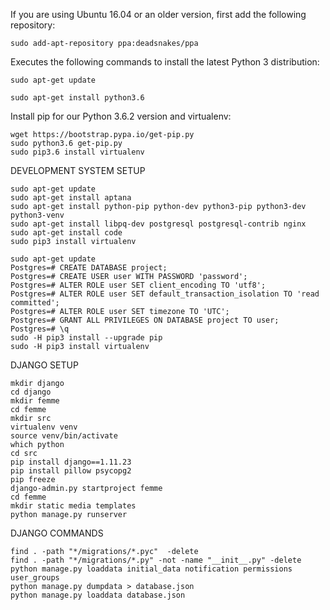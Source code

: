 If you are using Ubuntu 16.04 or an older version, first add the following repository:

```sudo add-apt-repository ppa:deadsnakes/ppa```

Executes the following commands to install the latest Python 3 distribution:

```
sudo apt-get update

sudo apt-get install python3.6
```
Install pip for our Python 3.6.2 version and virtualenv:

```
wget https://bootstrap.pypa.io/get-pip.py
sudo python3.6 get-pip.py
sudo pip3.6 install virtualenv
```

DEVELOPMENT SYSTEM SETUP
```
sudo apt-get update
sudo apt-get install aptana
sudo apt-get install python-pip python-dev python3-pip python3-dev python3-venv
sudo apt-get install libpq-dev postgresql postgresql-contrib nginx
sudo apt-get install code
sudo pip3 install virtualenv

sudo apt-get update
Postgres=# CREATE DATABASE project;
Postgres=# CREATE USER user WITH PASSWORD 'password';
Postgres=# ALTER ROLE user SET client_encoding TO 'utf8';
Postgres=# ALTER ROLE user SET default_transaction_isolation TO 'read committed';
Postgres=# ALTER ROLE user SET timezone TO 'UTC';
Postgres=# GRANT ALL PRIVILEGES ON DATABASE project TO user;
Postgres=# \q
sudo -H pip3 install --upgrade pip
sudo -H pip3 install virtualenv
```

DJANGO SETUP

```
mkdir django
cd django
mkdir femme
cd femme
mkdir src
virtualenv venv
source venv/bin/activate
which python
cd src
pip install django==1.11.23
pip install pillow psycopg2
pip freeze
django-admin.py startproject femme
cd femme
mkdir static media templates
python manage.py runserver
```
DJANGO COMMANDS
```
find . -path "*/migrations/*.pyc"  -delete
find . -path "*/migrations/*.py" -not -name "__init__.py" -delete
python manage.py loaddata initial_data notification permissions user_groups
python manage.py dumpdata > database.json
python manage.py loaddata database.json
```
